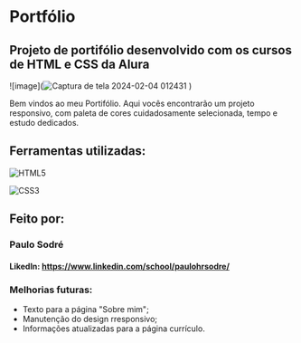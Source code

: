 # Portfólio

## Projeto de portifólio desenvolvido com os cursos de HTML e CSS da Alura 

![image](![Captura de tela 2024-02-04 012431](https://github.com/paulohrsodre/portfolio/assets/31263324/3ce34a5b-c00d-45e1-8f81-41eebf27bf60)
)

Bem vindos ao meu Portifólio.
Aqui vocês encontrarão um projeto responsivo, com paleta de cores cuidadosamente selecionada, tempo e estudo dedicados.

## Ferramentas utilizadas:

![HTML5](https://a11ybadges.com/badge?logo=html5)

![CSS3](https://a11ybadges.com/badge?logo=css3)

## Feito por:
### Paulo Sodré
#### LikedIn: https://www.linkedin.com/school/paulohrsodre/

### Melhorias futuras:
- Texto para a página "Sobre mim";
- Manutenção do design rresponsivo;
- Informações atualizadas para a página currículo.

